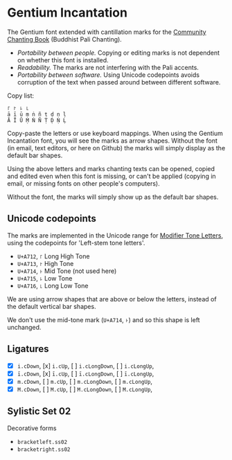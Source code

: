 # Gentium Incantation

The Gentium font extended with cantillation marks for the
[Community Chanting Book][1] (Buddhist Pali Chanting).

- *Portability between people.* Copying or editing marks is not
  dependent on whether this font is installed.
- *Readability.* The marks are not interfering with the Pali accents.
- *Portability between software.* Using Unicode codepoints avoids corruption of the text
  when passed around between different software.

Copy list:

    ꜒ ꜓ ꜕ ꜖
    ā ī ū ṃ ṅ ñ ṭ ḍ ṇ ḷ
    Ā Ī Ū Ṃ Ṅ Ñ Ṭ Ḍ Ṇ Ḷ

Copy-paste the letters or use keyboard mappings. When using the
Gentium Incantation font, you will see the marks as arrow
shapes. Without the font (in email, text editors, or here on Github)
the marks will simply display as the default bar shapes.

Using the above letters and marks chanting texts can be opened, copied and edited
even when this font is missing, or can't be applied (copying in email,
or missing fonts on other people's computers).

Without the font, the marks will simply show up as the default bar shapes.

## Unicode codepoints

The marks are implemented in the Unicode range for
[Modifier Tone Letters][2], using the codepoints for 'Left-stem tone
letters'.

- `U+A712`, `꜒` Long High Tone
- `U+A713`, `꜓` High Tone
- `U+A714`, `꜔` Mid Tone (not used here)
- `U+A715`, `꜕` Low Tone
- `U+A716`, `꜖` Long Low Tone

We are using arrow shapes that are above or below the letters, instead
of the default vertical bar shapes.

We don't use the mid-tone mark (`U+A714`, `꜔`) and so this shape is
left unchanged.

## Ligatures

- [x] `i.cDown`, [x] `i.cUp`, [ ] `i.cLongDown`, [ ] `i.cLongUp`,
- [x] `ī.cDown`, [x] `ī.cUp`, [ ] `ī.cLongDown`, [ ] `ī.cLongUp`,
- [x] `m.cDown`, [ ] `m.cUp`, [ ] `m.cLongDown`, [ ] `m.cLongUp`,
- [x] `M.cDown`, [ ] `M.cUp`, [ ] `M.cLongDown`, [ ] `M.cLongUp`,

## Sylistic Set 02

Decorative forms

- `bracketleft.ss02`
- `bracketright.ss02`

[1]: https://github.com/profound-labs/community-chanting-book

[2]: https://en.wikipedia.org/wiki/Modifier_Tone_Letters_(Unicode_block)

